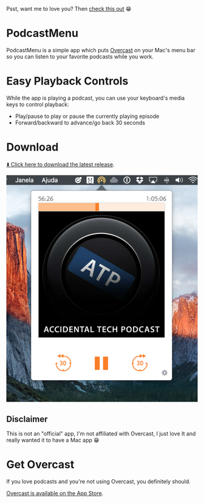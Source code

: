 Psst, want me to love you? Then [check this out](https://getbrowserhub.com) 😁

# PodcastMenu

PodcastMenu is a simple app which puts [Overcast](https://overcast.fm) on your Mac's menu bar so you can listen to your favorite podcasts while you work.

# Easy Playback Controls
While the app is playing a podcast, you can use your keyboard's media keys to control playback:

* Play/pause to play or pause the currently playing episode
* Forward/backward to advance/go back 30 seconds

# Download

[⬇️ Click here to download the latest release](https://github.com/insidegui/PodcastMenu/raw/master/Releases/PodcastMenu_v1.1.zip).

![screenshot](screenshot.png)

## Disclaimer

This is not an "official" app, I'm not affiliated with Overcast, I just love It and really wanted it to have a Mac app 😁

# Get Overcast

If you love podcasts and you're not using Overcast, you definitely should. 

[Overcast is available on the App Store](https://itunes.apple.com/app/overcast-podcast-player/id888422857).
